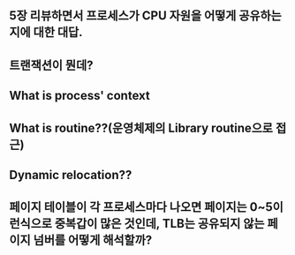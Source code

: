 ## 5장 리뷰하면서 프로세스가 CPU 자원을 어떻게 공유하는지에 대한 대답.

## 트랜잭션이 뭔데?

## What is process' context

## What is routine??(운영체제의 Library routine으로 접근)

## Dynamic relocation??

## 페이지 테이블이 각 프로세스마다 나오면 페이지는 0~5이런식으로 중복갑이 많은 것인데, TLB는 공유되지 않는 페이지 넘버를 어떻게 해석할까?